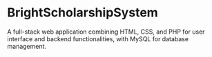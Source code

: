 # BrightScholarshipSystem
A full-stack web application combining HTML, CSS,  and PHP  for user interface and backend functionalities, with MySQL for database  management. 
